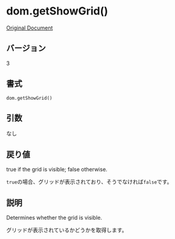 # dom.getShowGrid()

[Original Document](http://help.adobe.com/en_US/fireworks/cs/extend/WS5b3ccc516d4fbf351e63e3d1183c94856c-7d64.html)

## バージョン

3

## 書式

```
dom.getShowGrid()
```

## 引数

なし

## 戻り値

true if the grid is visible; false otherwise.

```true```の場合、グリッドが表示されており、そうでなければ```false```です。

## 説明

Determines whether the grid is visible.

グリッドが表示されているかどうかを取得します。